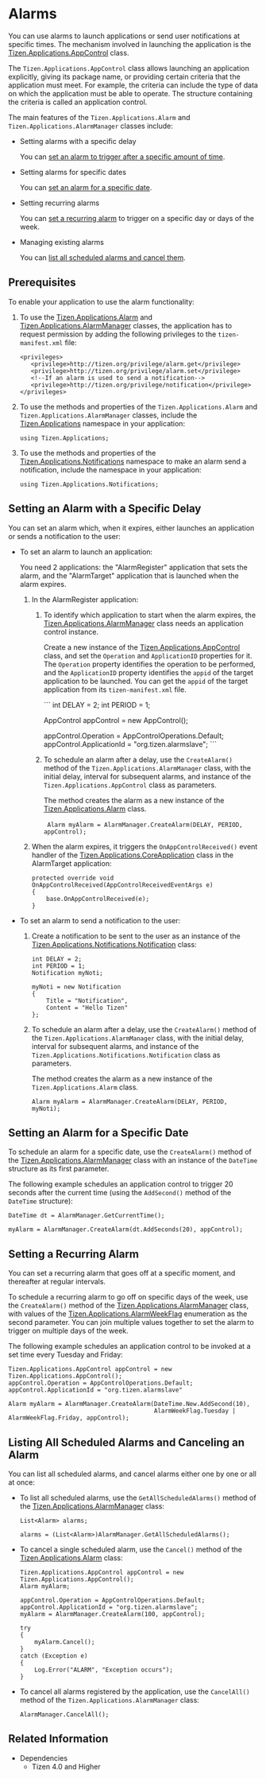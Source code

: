 # Alarms



You can use alarms to launch applications or send user notifications at specific times. The mechanism involved in launching the application is the [Tizen.Applications.AppControl](https://developer.tizen.org/dev-guide/csapi/api/Tizen.Applications.AppControl.html) class.

The `Tizen.Applications.AppControl` class allows launching an application explicitly, giving its package name, or providing certain criteria that the application must meet. For example, the criteria can include the type of data on which the application must be able to operate. The structure containing the criteria is called an application control.

The main features of the `Tizen.Applications.Alarm` and `Tizen.Applications.AlarmManager` classes include:

-   Setting alarms with a specific delay

    You can [set an alarm to trigger after a specific amount of time](#scenario_1).

- Setting alarms for specific dates

    You can [set an alarm for a specific date](#scenario_2).

- Setting recurring alarms

    You can [set a recurring alarm](#scenario_3) to trigger on a specific day or days of the week.

- Managing existing alarms

    You can [list all scheduled alarms and cancel them](#scenario_4).


## Prerequisites

To enable your application to use the alarm functionality:

1.  To use the [Tizen.Applications.Alarm](https://developer.tizen.org/dev-guide/csapi/api/Tizen.Applications.Alarm.html) and [Tizen.Applications.AlarmManager](https://developer.tizen.org/dev-guide/csapi/api/Tizen.Applications.AlarmManager.html) classes, the application has to request permission by adding the following privileges to the `tizen-manifest.xml` file:

    ```
    <privileges>
       <privilege>http://tizen.org/privilege/alarm.get</privilege>
       <privilege>http://tizen.org/privilege/alarm.set</privilege>
       <!--If an alarm is used to send a notification-->
       <privilege>http://tizen.org/privilege/notification</privilege>
    </privileges>
    ```

2. To use the methods and properties of the `Tizen.Applications.Alarm` and `Tizen.Applications.AlarmManager` classes, include the [Tizen.Applications](https://developer.tizen.org/dev-guide/csapi/api/Tizen.Applications.html) namespace in your application:

    ```
    using Tizen.Applications;
    ```

3. To use the methods and properties of the [Tizen.Applications.Notifications](https://developer.tizen.org/dev-guide/csapi/api/Tizen.Applications.Notifications.html) namespace to make an alarm send a notification, include the namespace in your application:

    ```
    using Tizen.Applications.Notifications;
    ```


<a name="scenario_1"></a>
## Setting an Alarm with a Specific Delay

You can set an alarm which, when it expires, either launches an application or sends a notification to the user:

-   To set an alarm to launch an application:

    You need 2 applications: the "AlarmRegister" application that sets the alarm, and the "AlarmTarget" application that is launched when the alarm expires.

    1.  In the AlarmRegister application:
        1.  To identify which application to start when the alarm expires, the [Tizen.Applications.AlarmManager](https://developer.tizen.org/dev-guide/csapi/api/Tizen.Applications.AlarmManager.html) class needs an application control instance.

            Create a new instance of the [Tizen.Applications.AppControl](https://developer.tizen.org/dev-guide/csapi/api/Tizen.Applications.AppControl.html) class, and set the `Operation` and `ApplicationID` properties for it. The `Operation` property identifies the operation to be performed, and the `ApplicationID` property identifies the `appid` of the target application to be launched. You can get the `appid` of the target application from its `tizen-manifest.xml` file.

            ​```
            int DELAY = 2;
            int PERIOD = 1;

            AppControl appControl = new AppControl();

            appControl.Operation = AppControlOperations.Default;
            appControl.ApplicationId = "org.tizen.alarmslave";
            ​```

        2.  To schedule an alarm after a delay, use the `CreateAlarm()` method of the `Tizen.Applications.AlarmManager` class, with the initial delay, interval for subsequent alarms, and instance of the `Tizen.Applications.AppControl` class as parameters.

            The method creates the alarm as a new instance of the [Tizen.Applications.Alarm](https://developer.tizen.org/dev-guide/csapi/api/Tizen.Applications.Alarm.html) class.

            ​```
            Alarm myAlarm = AlarmManager.CreateAlarm(DELAY, PERIOD, appControl);
            ​```

    2. When the alarm expires, it triggers the `OnAppControlReceived()` event handler of the [Tizen.Applications.CoreApplication](https://developer.tizen.org/dev-guide/csapi/api/Tizen.Applications.CoreApplication.html) class in the AlarmTarget application:

        ```
        protected override void OnAppControlReceived(AppControlReceivedEventArgs e)
        {
            base.OnAppControlReceived(e);
        }
        ```

- To set an alarm to send a notification to the user:
    1.  Create a notification to be sent to the user as an instance of the [Tizen.Applications.Notifications.Notification](https://developer.tizen.org/dev-guide/csapi/api/Tizen.Applications.Notifications.Notification.html) class:

        ```
        int DELAY = 2;
        int PERIOD = 1;
        Notification myNoti;

        myNoti = new Notification
        {
            Title = "Notification",
            Content = "Hello Tizen"
        };
        ```

    2. To schedule an alarm after a delay, use the `CreateAlarm()` method of the `Tizen.Applications.AlarmManager` class, with the initial delay, interval for subsequent alarms, and instance of the `Tizen.Applications.Notifications.Notification` class as parameters.

        The method creates the alarm as a new instance of the `Tizen.Applications.Alarm` class.

        ```
        Alarm myAlarm = AlarmManager.CreateAlarm(DELAY, PERIOD, myNoti);
        ```


<a name="scenario_2"></a>
## Setting an Alarm for a Specific Date

To schedule an alarm for a specific date, use the `CreateAlarm()` method of the [Tizen.Applications.AlarmManager](https://developer.tizen.org/dev-guide/csapi/api/Tizen.Applications.AlarmManager.html) class with an instance of the `DateTime` structure as its first parameter.

The following example schedules an application control to trigger 20 seconds after the current time (using the `AddSecond()` method of the `DateTime` structure):

```
DateTime dt = AlarmManager.GetCurrentTime();

myAlarm = AlarmManager.CreateAlarm(dt.AddSeconds(20), appControl);
```


<a name="scenario_3"></a>
## Setting a Recurring Alarm

You can set a recurring alarm that goes off at a specific moment, and thereafter at regular intervals.

To schedule a recurring alarm to go off on specific days of the week, use the `CreateAlarm()` method of the [Tizen.Applications.AlarmManager](https://developer.tizen.org/dev-guide/csapi/api/Tizen.Applications.AlarmManager.html) class, with values of the [Tizen.Applications.AlarmWeekFlag](https://developer.tizen.org/dev-guide/csapi/api/Tizen.Applications.AlarmWeekFlag.html) enumeration as the second parameter. You can join multiple values together to set the alarm to trigger on multiple days of the week.

The following example schedules an application control to be invoked at a set time every Tuesday and Friday:

```
Tizen.Applications.AppControl appControl = new Tizen.Applications.AppControl();
appControl.Operation = AppControlOperations.Default;
appControl.ApplicationId = "org.tizen.alarmslave"

Alarm myAlarm = AlarmManager.CreateAlarm(DateTime.New.AddSecond(10),
                                         AlarmWeekFlag.Tuesday | AlarmWeekFlag.Friday, appControl);
```

<a name="scenario_4"></a>
## Listing All Scheduled Alarms and Canceling an Alarm

You can list all scheduled alarms, and cancel alarms either one by one or all at once:

-   To list all scheduled alarms, use the `GetAllScheduledAlarms()` method of the [Tizen.Applications.AlarmManager](https://developer.tizen.org/dev-guide/csapi/api/Tizen.Applications.AlarmManager.html) class:

    ```
    List<Alarm> alarms;

    alarms = (List<Alarm>)AlarmManager.GetAllScheduledAlarms();
    ```

- To cancel a single scheduled alarm, use the `Cancel()` method of the [Tizen.Applications.Alarm](https://developer.tizen.org/dev-guide/csapi/api/Tizen.Applications.Alarm.html) class:

    ```
    Tizen.Applications.AppControl appControl = new Tizen.Applications.AppControl();
    Alarm myAlarm;

    appControl.Operation = AppControlOperations.Default;
    appControl.ApplicationId = "org.tizen.alarmslave";
    myAlarm = AlarmManager.CreateAlarm(100, appControl);

    try
    {
        myAlarm.Cancel();
    }
    catch (Exception e)
    {
        Log.Error("ALARM", "Exception occurs");
    }
    ```

- To cancel all alarms registered by the application, use the `CancelAll()` method of the `Tizen.Applications.AlarmManager` class:

    ```
    AlarmManager.CancelAll();
    ```

## Related Information
  * Dependencies
    -   Tizen 4.0 and Higher
